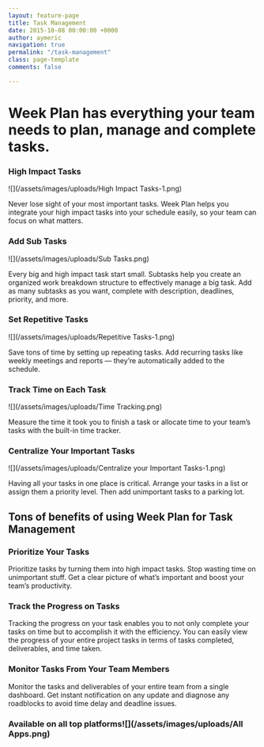 ```yaml
---
layout: feature-page
title: Task Management
date: 2015-10-08 00:00:00 +0000
author: aymeric
navigation: true
permalink: "/task-management"
class: page-template
comments: false

---
```

# Week Plan has everything your team needs to plan, manage and complete tasks.

### **High Impact Tasks**

![](/assets/images/uploads/High Impact Tasks-1.png)

Never lose sight of your most important tasks. Week Plan helps you integrate your high impact tasks into your schedule easily, so your team can focus on what matters.

### **Add Sub Tasks**

![](/assets/images/uploads/Sub Tasks.png)

Every big and high impact task start small. Subtasks help you create an organized work breakdown structure to effectively manage a big task. Add as many subtasks as you want, complete with description, deadlines, priority, and more.

### **Set Repetitive Tasks**

![](/assets/images/uploads/Repetitive Tasks-1.png)

Save tons of time by setting up repeating tasks. Add recurring tasks like weekly meetings and reports — they’re automatically added to the schedule.

### **Track Time on Each Task**

![](/assets/images/uploads/Time Tracking.png)

Measure the time it took you to finish a task or allocate time to your team’s tasks with the built-in time tracker.

### **Centralize Your Important Tasks**

![](/assets/images/uploads/Centralize your Important Tasks-1.png)

Having all your tasks in one place is critical. Arrange your tasks in a list or assign them a priority level. Then add unimportant tasks to a parking lot.

## Tons of benefits of using Week Plan for Task Management

### **Prioritize Your Tasks**

Prioritize tasks by turning them into high impact tasks. Stop wasting time on unimportant stuff. Get a clear picture of what’s important and boost your team’s productivity.

### **Track the Progress on Tasks**

Tracking the progress on your task enables you to not only complete your tasks on time but to accomplish it with the efficiency. You can easily view the progress of your entire project tasks in terms of tasks completed, deliverables, and time taken.

### **Monitor Tasks From Your Team Members**

Monitor the tasks and deliverables of your entire team from a single dashboard. Get instant notification on any update and diagnose any roadblocks to avoid time delay and deadline issues.

### **Available on all top platforms![](/assets/images/uploads/All Apps.png)**